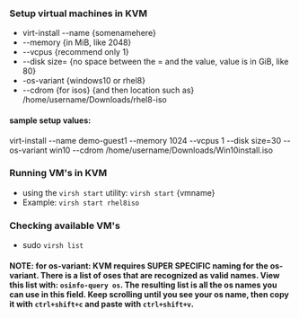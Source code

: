 ### Setup virtual machines in KVM
- virt-install --name {somenamehere}
- --memory {in MiB, like 2048}
- --vcpus {recommend only 1}
- --disk size= {no space between the = and the value, value is in GiB, like 80}
- -os-variant {windows10 or rhel8}
- --cdrom {for isos} {and then location such as} /home/username/Downloads/rhel8-iso

#### sample setup values: 
virt-install --name demo-guest1 --memory 1024 --vcpus 1 --disk size=30 --os-variant win10 --cdrom /home/username/Downloads/Win10install.iso

### Running VM's in KVM
- using the `virsh start` utility: `virsh start` {vmname}
- Example: `virsh start rhel8iso`

### Checking available VM's
- sudo `virsh list`

#### NOTE: for os-variant: KVM requires SUPER SPECIFIC naming for the os-variant. There is a list of oses that are recognized as valid names. View this list with: `osinfo-query os`. The resulting list is all the os names you can use in this field. Keep scrolling until you see your os name, then copy it with `ctrl+shift+c` and paste with `ctrl+shift+v`.
